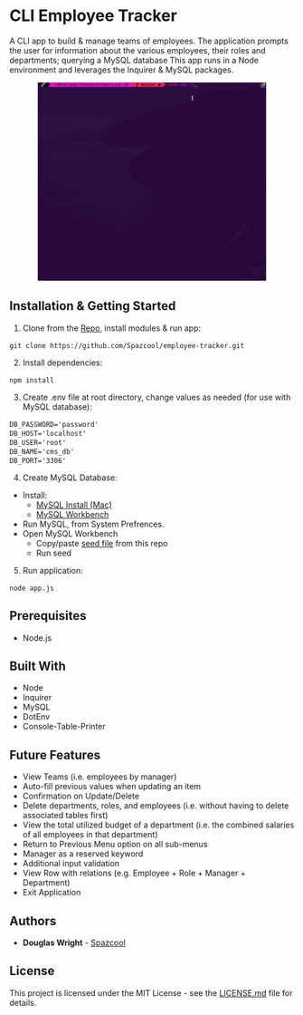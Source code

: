 # CLI Employee Tracker
A CLI app to build & manage teams of employees. The application prompts the user for information about the various employees, their roles and departments; querying a MySQL database This app runs in a Node environment and leverages the Inquirer & MySQL packages.

<p align="center">
   <img width="80%" height="350vh" src="./Assets/desktop.gif"/>
</p>

## Installation & Getting Started

1. Clone from the [Repo](https://github.com/Spazcool/employee-tracker), install modules & run app: 

  ```
  git clone https://github.com/Spazcool/employee-tracker.git
  ```
2. Install dependencies:

  ```
  npm install
  ```
3. Create .env file at root directory, change values as needed (for use with MySQL database):
  ```
  DB_PASSWORD='password'
  DB_HOST='localhost'
  DB_USER='root'
  DB_NAME='cms_db'
  DB_PORT='3306'
  ```
4. Create MySQL Database:
  * Install: 
    * [MySQL Install (Mac)](https://dev.mysql.com/doc/mysql-osx-excerpt/5.7/en/osx-installation-pkg.html)
    * [MySQL Workbench](https://www.mysql.com/products/workbench/)
  * Run MySQL, from System Prefrences.
  * Open MySQL Workbench
    * Copy/paste [seed file](db/seed.sql) from this repo
    * Run seed

5. Run application:

  ```
  node app.js
  ```

## Prerequisites

* Node.js

## Built With

* Node
* Inquirer
* MySQL
* DotEnv
* Console-Table-Printer

## Future Features

* View Teams (i.e. employees by manager)
* Auto-fill previous values when updating an item
* Confirmation on Update/Delete
* Delete departments, roles, and employees (i.e. without having to delete associated tables first)
* View the total utilized budget of a department (i.e. the combined salaries of all employees in that department)
* Return to Previous Menu option on all sub-menus
* Manager as a reserved keyword
* Additional input validation
* View Row with relations (e.g. Employee + Role + Manager + Department)
* Exit Application

## Authors

* **Douglas Wright** - [Spazcool](https://github.com/Spazcool)

## License

This project is licensed under the MIT License - see the [LICENSE.md](LICENSE.md) file for details.